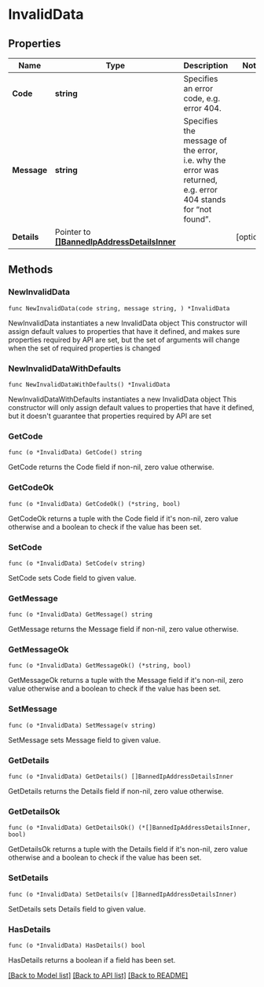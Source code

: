 # InvalidData

## Properties

Name | Type | Description | Notes
------------ | ------------- | ------------- | -------------
**Code** | **string** | Specifies an error code, e.g. error 404. | 
**Message** | **string** | Specifies the message of the error, i.e. why the error was returned, e.g. error 404 stands for “not found”. | 
**Details** | Pointer to [**[]BannedIpAddressDetailsInner**](BannedIpAddressDetailsInner.md) |  | [optional] 

## Methods

### NewInvalidData

`func NewInvalidData(code string, message string, ) *InvalidData`

NewInvalidData instantiates a new InvalidData object
This constructor will assign default values to properties that have it defined,
and makes sure properties required by API are set, but the set of arguments
will change when the set of required properties is changed

### NewInvalidDataWithDefaults

`func NewInvalidDataWithDefaults() *InvalidData`

NewInvalidDataWithDefaults instantiates a new InvalidData object
This constructor will only assign default values to properties that have it defined,
but it doesn't guarantee that properties required by API are set

### GetCode

`func (o *InvalidData) GetCode() string`

GetCode returns the Code field if non-nil, zero value otherwise.

### GetCodeOk

`func (o *InvalidData) GetCodeOk() (*string, bool)`

GetCodeOk returns a tuple with the Code field if it's non-nil, zero value otherwise
and a boolean to check if the value has been set.

### SetCode

`func (o *InvalidData) SetCode(v string)`

SetCode sets Code field to given value.


### GetMessage

`func (o *InvalidData) GetMessage() string`

GetMessage returns the Message field if non-nil, zero value otherwise.

### GetMessageOk

`func (o *InvalidData) GetMessageOk() (*string, bool)`

GetMessageOk returns a tuple with the Message field if it's non-nil, zero value otherwise
and a boolean to check if the value has been set.

### SetMessage

`func (o *InvalidData) SetMessage(v string)`

SetMessage sets Message field to given value.


### GetDetails

`func (o *InvalidData) GetDetails() []BannedIpAddressDetailsInner`

GetDetails returns the Details field if non-nil, zero value otherwise.

### GetDetailsOk

`func (o *InvalidData) GetDetailsOk() (*[]BannedIpAddressDetailsInner, bool)`

GetDetailsOk returns a tuple with the Details field if it's non-nil, zero value otherwise
and a boolean to check if the value has been set.

### SetDetails

`func (o *InvalidData) SetDetails(v []BannedIpAddressDetailsInner)`

SetDetails sets Details field to given value.

### HasDetails

`func (o *InvalidData) HasDetails() bool`

HasDetails returns a boolean if a field has been set.


[[Back to Model list]](../README.md#documentation-for-models) [[Back to API list]](../README.md#documentation-for-api-endpoints) [[Back to README]](../README.md)


